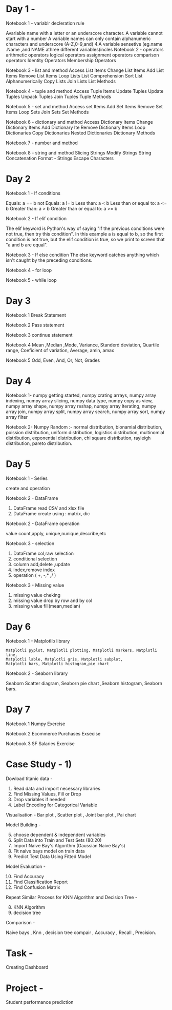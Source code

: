 # Day 1 -

Notebook 1 - variablr decleration rule

Avariable name with a letter or an underscore character.
A variable cannot start with a number
A variable names can only contain alphanumeric characters and underscore (A-Z,0-9,and)
4.A variable sensetive (eg.name .Name ,and NAME athree different variables)incles
Notebook 2 - operators arithmetic operators logical operators assignment operators comparison operators Identity Operators Membership Operators

Notebook 3 - list and method Access List Items Change List Items Add List Items Remove List Items Loop Lists List Comprehension Sort List Alphanumerically Copy Lists Join Lists List Methods

Notebook 4 - tuple and method Access Tuple Items Update Tuples Update Tuples Unpack Tuples Join Tuples Tuple Methods

Notebook 5 - set and method Access set Items Add Set Items Remove Set Items Loop Sets Join Sets Set Methods

Notebook 6 - dictionary and method Access Dictionary Items Change Dictionary Items Add Dictionary Ite Remove Dictionary Items Loop Dictionaries Copy Dictionaries Nested Dictionaries Dictionary Methods

Notebook 7 - number and method

Notebook 8 - string and method Slicing Strings Modify Strings String Concatenation Format - Strings Escape Characters
   
# Day 2

Notebook 1 - If conditions

Equals: a == b
not Equals: a != b
Less than: a < b
Less than or equal to: a <= b
Greater than: a > b
Greater than or equal to: a >= b

Notebook 2 - If elif condition

The elif keyword is Python's way of saying "if the previous conditions were not true, then try this condition".
In this example a is equal to b, so the first condition is not true, but the elif condition is true, so we print to screen that "a and b are equal".

Notebook 3 - If else condition
The else keyword catches anything which isn't caught by the preceding conditions.

Notebook 4 - for loop

Notebook 5 - while loop

# Day 3

Notebook 1 Break Statement

Notebook 2 Pass statement

Notebook 3 continue statement

Notebook 4
Mean ,Median ,Mode, Variance, Standerd deviation, Quartile range, Coeficient of variation, Average, amin, amax

Notebook 5
Odd, Even, And, Or, Not, Grades

# Day 4

Notebook 1- numpy getting started, numpy crating arrays, numpy array indexing, numpy array slicing, numpy data type, numpy copy as view,
numpy array shape, numpy array reshap, numpy array lterating, numpy array join, numpy array split, numpy array search, numpy array sort, 
numpy array filter

Notebook 2- 
Numpy Random :- normal distribution, bionamial distribution, poission distribution, uniform distribution, logistics distribution, multinomial distribution, 
exponential distribution, chi square distribution, rayleigh distribution, pareto distribution.

# Day 5

Notebook 1 - Series 

create and operation 

Notebook 2 - DataFrame

1) DataFrame read CSV and xlsx file
2)  DataFrame create using : matrix, dic

Notebook 2 - DataFrame operation

value count,apply, unique,nunique,describe,etc

Notebook 3 - selection

1) DataFrame col,raw selection
2) conditional selection
3) column add,delete ,update
4) index,remove index
5) operation ( +, -,* ,/ )
   
Notebook 3 - Missing value 

1) missing value cheking
2) missing value drop by row and by col
3) missing value fill(mean,median)

# Day 6 

Notebook 1 -  Matplotlib library

    Matplotli pyplot, Matplotli plotting, Matplotli markers, Matplotli line, 
    Matplotli lable, Matplotli gris, Matplotli subplot,
    Matplotli bars, Matplotli histogram,pie chart

Notebook 2 - Seaborn library

Seaborn Scatter diagram, Seaborn pie chart ,Seaborn histogram, Seaborn bars.

# Day 7

Notebook 1
Numpy Exercise

Notebook 2
Ecommerce Purchases Exsecise

Notebook 3
SF Salaries Exercise

# Case Study - 1) 

Dowload titanic data - 

1) Read data and import necessary libraries
2) Find Missing Values, Fill or Drop
3) Drop variables if needed
4) Label Encoding for Categorical Variable

 Visualisation - Bar plot , Scatter plot , Joint bar plot , Pai chart

 Model Building -
 
 5) choose dependent & independent variables
 6) Split Data into Train and Test Sets (80:20)
 7) Import Naive Bay's Algorithm (Gaussian Naive Bay's)
 8) Fit naive bays model on train data
 9) Predict Test Data Using Fitted Model

 Model Evaluation - 
 
 10) Find Accuracy
 11) Find Classification Report
 12) Find Confusion Matrix

 Repeat Similar Process for KNN Algorithm and Decision Tree - 
 
 8) KNN Algorithm
 8) decision tree

Comparison - 

Naive bays , Knn , decision tree compair , Accuracy , Recall , Precision.  

# Task -

Creating Dashboard

# Project - 
Student performance prediction

 
 
 
   

